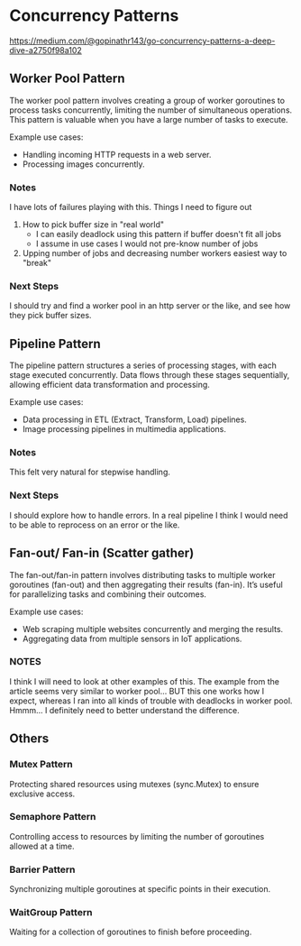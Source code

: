 # Concurrency Patterns
https://medium.com/@gopinathr143/go-concurrency-patterns-a-deep-dive-a2750f98a102

## Worker Pool Pattern
The worker pool pattern involves creating a group of worker goroutines to process tasks concurrently, limiting the number of simultaneous operations. This pattern is valuable when you have a large number of tasks to execute.

Example use cases:
* Handling incoming HTTP requests in a web server.
* Processing images concurrently.

### Notes
I have lots of failures playing with this.  Things I need to figure out
1. How to pick buffer size in "real world"
    - I can easily deadlock using this pattern if buffer doesn't fit all jobs
    - I assume in use cases I would not pre-know number of jobs
2. Upping number of jobs and decreasing number workers easiest way to "break"

### Next Steps
I should try and find a worker pool in an http server or the like, and see how they pick buffer sizes.

## Pipeline Pattern
The pipeline pattern structures a series of processing stages, with each stage executed concurrently. Data flows through these stages sequentially, allowing efficient data transformation and processing.

Example use cases:
* Data processing in ETL (Extract, Transform, Load) pipelines.
* Image processing pipelines in multimedia applications.

### Notes
This felt very natural for stepwise handling.

### Next Steps
I should explore how to handle errors.  In a real pipeline I think I would need to be able to reprocess on an error or the like.

## Fan-out/ Fan-in (Scatter gather)
The fan-out/fan-in pattern involves distributing tasks to multiple worker goroutines (fan-out) and then aggregating their results (fan-in). It’s useful for parallelizing tasks and combining their outcomes.

Example use cases:
* Web scraping multiple websites concurrently and merging the results.
* Aggregating data from multiple sensors in IoT applications.

### NOTES
I think I will need to look at other examples of this.  The example from the article seems very similar to worker pool... BUT this one works how I expect, whereas I ran into all kinds of trouble with deadlocks in worker pool.  Hmmm... I definitely need to better understand the difference.


## Others
### Mutex Pattern
 Protecting shared resources using mutexes (sync.Mutex) to ensure exclusive access.
### Semaphore Pattern
 Controlling access to resources by limiting the number of goroutines allowed at a time.
### Barrier Pattern
 Synchronizing multiple goroutines at specific points in their execution.
### WaitGroup Pattern
 Waiting for a collection of goroutines to finish before proceeding.